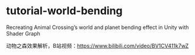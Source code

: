 # tutorial-world-bending
Recreating Animal Crossing’s world and planet bending effect in Unity with Shader Graph

动物之森效果解析，B站视频：https://www.bilibili.com/video/BV1CV411k7wZ
